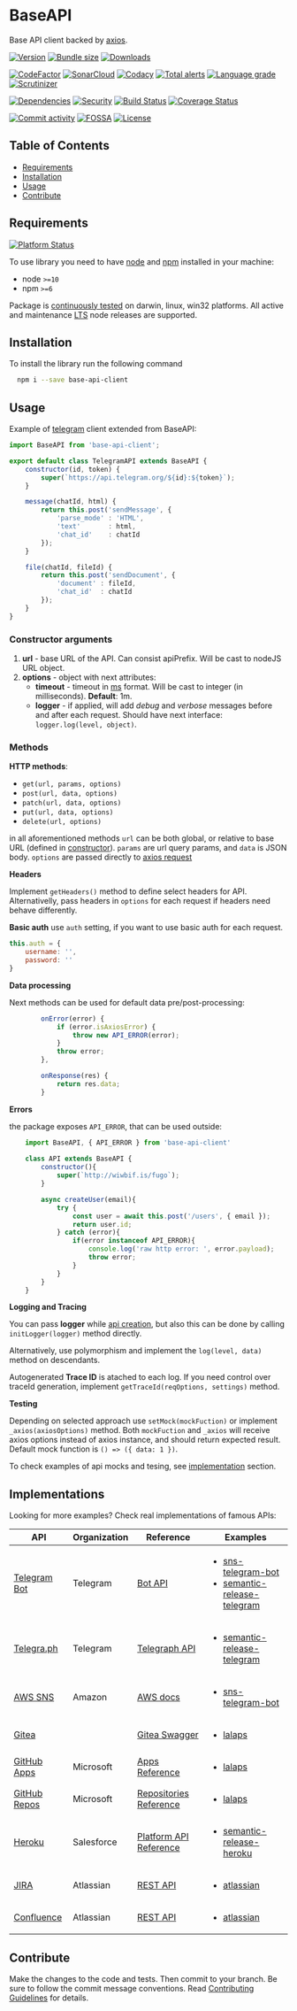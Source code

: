 # BaseAPI
Base API client backed by [axios](https://www.npmjs.com/package/axios).

[![Version][badge-vers]][npm]
[![Bundle size][npm-size-badge]][npm-size-url]
[![Downloads][npm-downloads-badge]][npm]

[![CodeFactor][codefactor-badge]][codefactor-url]
[![SonarCloud][sonarcloud-badge]][sonarcloud-url]
[![Codacy][codacy-badge]][codacy-url]
[![Total alerts][lgtm-alerts-badge]][lgtm-alerts-url]
[![Language grade][lgtm-lg-badge]][lgtm-lg-url]
[![Scrutinizer][scrutinizer-badge]][scrutinizer-url]

[![Dependencies][badge-deps]][npm]
[![Security][snyk-badge]][snyk-url]
[![Build Status][tests-badge]][tests-url]
[![Coverage Status][badge-coverage]][url-coverage]

[![Commit activity][commit-activity-badge]][github]
[![FOSSA][fossa-badge]][fossa-url]
[![License][badge-lic]][github]

## Table of Contents
  - [Requirements](#requirements)
  - [Installation](#installation)
  - [Usage](#usage)
  - [Contribute](#contribute)

## Requirements
[![Platform Status][appveyor-badge]][appveyor-url]

To use library you need to have [node](https://nodejs.org) and [npm](https://www.npmjs.com) installed in your machine:

* node `>=10`
* npm `>=6`

Package is [continuously tested][appveyor-url] on darwin, linux, win32 platforms. All active and maintenance [LTS](https://nodejs.org/en/about/releases/) node releases are supported.

## Installation

To install the library run the following command

```bash
  npm i --save base-api-client
```

## Usage

Example of [telegram](https://telegram.org/) client extended from BaseAPI:

```javascript
import BaseAPI from 'base-api-client';

export default class TelegramAPI extends BaseAPI {
    constructor(id, token) {
        super(`https://api.telegram.org/${id}:${token}`);
    }

    message(chatId, html) {
        return this.post('sendMessage', {
            'parse_mode' : 'HTML',
            'text'       : html,
            'chat_id'    : chatId
        });
    }

    file(chatId, fileId) {
        return this.post('sendDocument', {
            'document' : fileId,
            'chat_id'  : chatId
        });
    }
}

```

### Constructor arguments

  1. **url** - base URL of the API. Can consist apiPrefix. Will be cast to nodeJS URL object.
  2. **options** - object with next attributes:
      * **timeout** - timeout in [ms](https://www.npmjs.com/package/ms) format. Will be cast to integer (in milliseconds). **Default**: 1m.
      * **logger** - if applied, will add *debug* and *verbose* messages before and after each request. Should have next interface: ```logger.log(level, object)```.

### Methods

**HTTP methods**:

* `get(url, params, options)`
* `post(url, data, options)`
* `patch(url, data, options)`
* `put(url, data, options)`
* `delete(url, options)`

in all aforementioned methods `url` can be both global, or relative to base URL (defined in [constructor](#constructor-arguments)). `params` are url query params, and `data` is JSON body. `options` are passed directly to [axios request](https://github.com/axios/axios#request-config)

**Headers**

Implement `getHeaders()` method to define select headers for API. Alternativelly, pass headers in `options` for each request if headers need behave differently.

**Basic auth**
use `auth` setting, if you want to use basic auth for each request.

```javascript
this.auth = {
    username: '',
    password: ''
}
```

**Data processing**

Next methods can be used for default data pre/post-processing:

```javascript
        onError(error) {
            if (error.isAxiosError) {
                throw new API_ERROR(error);
            }
            throw error;
        },

        onResponse(res) {
            return res.data;
        }
```

**Errors**

the package exposes `API_ERROR`, that can be used outside:

```javascript
    import BaseAPI, { API_ERROR } from 'base-api-client'
    
    class API extends BaseAPI {
        constructor(){
            super(`http://wiwbif.is/fugo`);
        }

        async createUser(email){
            try {
                const user = await this.post('/users', { email });
                return user.id;
            } catch (error){
                if(error instanceof API_ERROR){
                    console.log('raw http error: ', error.payload);
                    throw error;
                }
            }
        }
    }
```

**Logging and Tracing**

You can pass **logger** while [api creation](#constructor-arguments), but also this can be done by calling `initLogger(logger)` method directly.

Alternatively, use polymorphism and implement the `log(level, data)` method on descendants. 

Autogenerated **Trace ID** is atached to each log. If you need control over traceId generation, implement `getTraceId(reqOptions, settings)` method.

**Testing**

Depending on selected approach use  `setMock(mockFuction)` or implement `_axios(axiosOptions)` method. Both `mockFuction` and `_axios` will receive axios options instead of axios instance, and should return expected result. Default mock function is `() => ({ data: 1 })`. 

To check examples of api mocks and tesing, see [implementation](#implementations) section.


## Implementations

Looking for more examples? Check real implementations of famous APIs:

| API | Organization | Reference |  Examples |
|----|---|----------|-----|
| [Telegram Bot](https://web.telegram.org) | Telegram | [Bot API ](https://core.telegram.org/bots/api) | <ul><li> [sns-telegram-bot](https://github.com/pustovitDmytro/sns-telegram-bot/blob/master/src/api/TelegramApiClient.js) </li><li> [semantic-release-telegram](https://github.com/pustovitDmytro/semantic-release-telegram/blob/master/src/telegram/TelegramAPI.js) </li></ul>
| [Telegra.ph](https://telegra.ph/) | Telegram | [Telegraph API](https://telegra.ph/api) | <ul><li>[semantic-release-telegram](https://github.com/pustovitDmytro/semantic-release-telegram)</li></ul>
| [AWS SNS](https://aws.amazon.com/sns) | Amazon | [AWS docs](https://docs.aws.amazon.com/sns/latest/api/welcome.htmli) | <ul><li>[sns-telegram-bot](https://github.com/pustovitDmytro/sns-telegram-bot/blob/master/src/api/AWSApiClient.js)</li></ul>
| [Gitea](https://gitea.io) |  | [Gitea Swagger](https://try.gitea.io/api/swagger#/) | <ul><li>[lalaps](https://github.com/pustovitDmytro/lalaps/blob/master/src/api/GiteaAPI.js)</li></ul>
| [GitHub Apps](https://github.com/) | Microsoft | [Apps Reference](https://docs.github.com/en/rest/reference/apps) | <ul><li>[lalaps](https://github.com/pustovitDmytro/lalaps/blob/master/src/api/GithubAppAPI.js)</li></ul>
| [GitHub Repos](https://github.com/) | Microsoft | [Repositories Reference](https://docs.github.com/en/rest/reference/repos) | <ul><li>[lalaps](https://github.com/pustovitDmytro/lalaps/blob/master/src/api/GithubReposAPI.js)</li></ul>
| [Heroku](https://www.heroku.com/home) | Salesforce | [Platform API Reference](https://devcenter.heroku.com/articles/platform-api-reference) | <ul><li>[semantic-release-heroku](https://github.com/pustovitDmytro/semantic-release-heroku/blob/master/src/heroku/HerokuApi.js)</li></ul>
| [JIRA](https://www.atlassian.com/software/jira) | Atlassian | [REST API](https://developer.atlassian.com/server/jira/platform/rest-apis/) | <ul><li>[atlassian](https://github.com/pustovitDmytro/atlassian/blob/master/src/api/JiraApi.js)</li></ul>
| [Confluence](https://www.atlassian.com/software/confluence)  | Atlassian | [REST API](https://developer.atlassian.com/server/confluence/confluence-server-rest-api/) | <ul><li>[atlassian](https://github.com/pustovitDmytro/atlassian/blob/master/src/api/ConfluenceApi.js)</li></ul>

## Contribute

Make the changes to the code and tests. Then commit to your branch. Be sure to follow the commit message conventions. Read [Contributing Guidelines](.github/CONTRIBUTING.md) for details.

[npm]: https://www.npmjs.com/package/base-api-client
[github]: https://github.com/pustovitDmytro/base-api-client
[coveralls]: https://coveralls.io/github/pustovitDmytro/base-api-client?branch=master
[badge-deps]: https://img.shields.io/david/pustovitDmytro/base-api-client.svg
[badge-vuln]: https://img.shields.io/snyk/vulnerabilities/npm/base-api-client.svg?style=popout
[badge-vers]: https://img.shields.io/npm/v/base-api-client.svg
[badge-lic]: https://img.shields.io/github/license/pustovitDmytro/base-api-client.svg
[badge-coverage]: https://coveralls.io/repos/github/pustovitDmytro/base-api-client/badge.svg?branch=master
[url-coverage]: https://coveralls.io/github/pustovitDmytro/base-api-client?branch=master

[snyk-badge]: https://snyk-widget.herokuapp.com/badge/npm/base-api-client/badge.svg
[snyk-url]: https://snyk.io/advisor/npm-package/base-api-client

[tests-badge]: https://img.shields.io/circleci/build/github/pustovitDmytro/base-api-client
[tests-url]: https://app.circleci.com/pipelines/github/pustovitDmytro/base-api-client

[codefactor-badge]: https://www.codefactor.io/repository/github/pustovitdmytro/base-api-client/badge
[codefactor-url]: https://www.codefactor.io/repository/github/pustovitdmytro/base-api-client

[commit-activity-badge]: https://img.shields.io/github/commit-activity/m/pustovitDmytro/base-api-client

[scrutinizer-badge]: https://scrutinizer-ci.com/g/pustovitDmytro/base-api-client/badges/quality-score.png?b=master
[scrutinizer-url]: https://scrutinizer-ci.com/g/pustovitDmytro/base-api-client/?branch=master

[lgtm-lg-badge]: https://img.shields.io/lgtm/grade/javascript/g/pustovitDmytro/base-api-client.svg?logo=lgtm&logoWidth=18
[lgtm-lg-url]: https://lgtm.com/projects/g/pustovitDmytro/base-api-client/context:javascript

[lgtm-alerts-badge]: https://img.shields.io/lgtm/alerts/g/pustovitDmytro/base-api-client.svg?logo=lgtm&logoWidth=18
[lgtm-alerts-url]: https://lgtm.com/projects/g/pustovitDmytro/base-api-client/alerts/

[codacy-badge]: https://app.codacy.com/project/badge/Grade/d8f448ed725149cb8ee80b4b608621ef
[codacy-url]: https://www.codacy.com/gh/pustovitDmytro/base-api-client/dashboard?utm_source=github.com&amp;utm_medium=referral&amp;utm_content=pustovitDmytro/base-api-client&amp;utm_campaign=Badge_Grade

[sonarcloud-badge]: https://sonarcloud.io/api/project_badges/measure?project=pustovitDmytro_base-api-client&metric=alert_status
[sonarcloud-url]: https://sonarcloud.io/dashboard?id=pustovitDmytro_base-api-client

[npm-downloads-badge]: https://img.shields.io/npm/dw/base-api-client
[npm-size-badge]: https://img.shields.io/bundlephobia/min/base-api-client
[npm-size-url]: https://bundlephobia.com/result?p=base-api-client

[appveyor-badge]: https://ci.appveyor.com/api/projects/status/dy3ym8db8yfn7pj7/branch/master?svg=true
[appveyor-url]: https://ci.appveyor.com/project/pustovitDmytro/base-api-client/branch/master

[fossa-badge]: https://app.fossa.com/api/projects/custom%2B24828%2Fbase-api-client.svg?type=shield
[fossa-url]: https://app.fossa.com/projects/custom%2B24828%2Fbase-api-client?ref=badge_shield